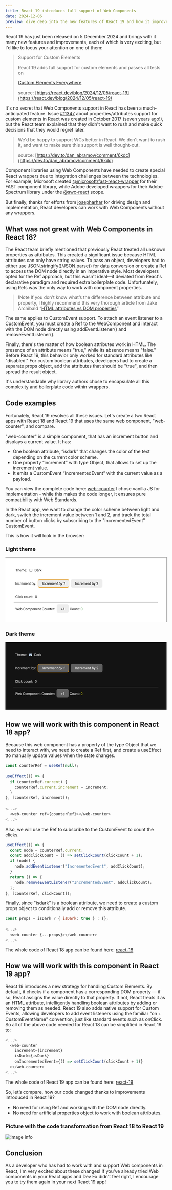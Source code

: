 ```yaml
---
title: React 19 introduces full support of Web Components
date: 2024-12-06
preview: dive deep into the new features of React 19 and how it improves the integration with Web Components.
---
```


React 19 has just been released on 5 December 2024 and brings with it many new features and improvements, each of which is very exciting, but I'd like to focus your attention on one of them:

> Support for Custom Elements
>
> React 19 adds full support for custom elements and passes all tests on
>
> [Custom Elements Everywhere](https://custom-elements-everywhere.com/)
>
> source: [https://react.dev/blog/2024/12/05/react-19](https://react.dev/blog/2024/12/05/react-19)

It's no secret that Web Components support in React has been a much-anticipated feature. Issue [#11347](https://github.com/facebook/react/issues/11347) about properties/attributes support for custom elements in React was created in October 2017 (seven years ago!), but the React team explained that they didn't want to rush and make quick decisions that they would regret later.

> We'd be happy to support WCs better in React. We don't want to rush it, and want to make sure this support is well thought-out.
>
> source: [https://dev.to/dan_abramov/comment/6kdc](https://dev.to/dan_abramov/comment/6kdc)

Component libraries using Web Components have needed to create special React wrappers due to integration challenges between the technologies. For example, Microsoft created [@microsoft/fast-react-wrapper](https://www.npmjs.com/package/@microsoft/fast-react-wrapper) for their FAST component library, while Adobe developed wrappers for their Adobe Spectrum library under the [@swc-react](https://opensource.adobe.com/spectrum-web-components/using-swc-react/) scope.

But finally, thanks for efforts from [josepharhar](https://github.com/josepharhar) for driving design and implementation, React developers can work with Web Components without any wrappers.

## What was not great with Web Components in React 18?

The React team briefly mentioned that previously React treated all unknown properties as attributes. This created a significant issue because HTML attributes can only have string values. To pass an object, developers had to either use JSON.stringify()/JSON.parse() for data conversion or create a Ref to access the DOM node directly in an imperative style. Most developers opted for the Ref approach, but this wasn't ideal—it deviated from React's declarative paradigm and required extra boilerplate code. Unfortunately, using Refs was the only way to work with component properties.

> !Note
> If you don’t know what’s the difference between attribute and property, I highly recommend this very thorough article from Jake Archibald “[HTML attributes vs DOM properties](https://jakearchibald.com/2024/attributes-vs-properties/)”

The same applies to CustomEvent support. To attach an event listener to a CustomEvent, you must create a Ref to the WebComponent and interact with the DOM node directly using addEventListener() and removeEventListener().

Finally, there's the matter of how boolean attributes work in HTML. The presence of an attribute means "true," while its absence means "false." Before React 19, this behavior only worked for standard attributes like "disabled." For custom boolean attributes, developers had to create a separate props object, add the attributes that should be "true", and then spread the result object.

It's understandable why library authors chose to encapsulate all this complexity and boilerplate code within wrappers.

## Code examples

Fortunately, React 19 resolves all these issues. Let's create a two React apps with React 18 and React 19 that uses the same web component, "web-counter", and compare.

"web-counter" is a simple component, that has an increment button and displays a current value. It has:

- One boolean attribute, “isdark” that changes the color of the text depending on the current color scheme.
- One property “increment” with type Object, that allows to set up the increment value.
- It emits a CustomEvent “IncrementedEvent” with the current value as a payload.

You can view the complete code here: [web-counter](https://github.com/aleks-elkin/react-web-components/blob/main/packages/web-components/web-counter.js)
I chose vanilla JS for implementation - while this makes the code longer, it ensures pure compatibility with Web Standards.

In the React app, we want to change the color scheme between light and dark, switch the increment value between 1 and 2, and track the total number of button clicks by subscribing to the "IncrementedEvent" CustomEvent.

This is how it will look in the browser:

### Light theme

![Light theme](../assets/light.png)

### Dark theme

![Dark theme](../assets/dark.png)

## How we will work with this component in React 18 app?

Because this web component has a property of the type Object that we need to interact with, we need to create a Ref first, and create a useEffect tto manually update values when the state changes.

```javascript
const counterRef = useRef(null);

useEffect(() => {
  if (counterRef.current) {
    counterRef.current.increment = increment;
  }
}, [counterRef, increment]);

<...>
  <web-counter ref={counterRef}></web-counter>
<...>
```

Also, we will use the Ref to subscribe to the CustomEvent to count the clicks.

```javascript
useEffect(() => {
  const node = counterRef.current;
  const addClickCount = () => setClickCount(clickCount + 1);
  if (node) {
    node.addEventListener("IncrementedEvent", addClickCount);
  }
  return () => {
    node.removeEventListener("IncrementedEvent", addClickCount);
  };
}, [counterRef, clickCount]);
```

Finally, since "isdark" is a boolean attribute, we need to create a custom props object to conditionally add or remove this attribute.

```javascript
const props = isDark ? { isDark: true } : {};

<...>
  <web-counter {...props}></web-counter>
<...>
```

The whole code of React 18 app can be found here: [react-18](https://github.com/aleks-elkin/react-web-components/tree/main/packages/react-18)

## How we will work with this component in React 19 app?

React 19 introduces a new strategy for handling Custom Elements. By default, it checks if a component has a corresponding DOM property — if so, React assigns the value directly to that property. If not, React treats it as an HTML attribute, intelligently handling boolean attributes by adding or removing them as needed. React 19 also adds native support for Custom Events, allowing developers to add event listeners using the familiar "on + CustomEventName" convention, just like standard events such as onClick. So all of the above code needed for React 18 can be simplified in React 19 to:

```javascript
<...>
  <web-counter
    increment={increment}
    isDark={isDark}
    onIncrementedEvent={() => setClickCount(clickCount + 1)}
  ></web-counter>
<...>
```

The whole code of React 19 app can be found here: [react-19](https://github.com/aleks-elkin/react-web-components/tree/main/packages/react-19)

So, let’s compare, how our code changed thanks to improvements introduced in React 19?

- No need for using Ref and working with the DOM node directly.
- No need for artificial properties object to work with boolean attributes.

### Picture with the code transformation from React 18 to React 19

![image info](/images/comparison.png)

## Conclusion

As a developer who has had to work with and support Web components in React, I'm very excited about these changes! If you've already tried Web components in your React apps and Dev Ex didn't feel right, I encourage you to try them again in your next React 19 app!
